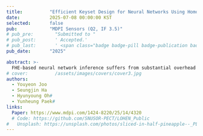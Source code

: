 ```yaml
---
title:          "Efficient Keyset Design for Neural Networks Using Homomorphic Encryption"
date:           2025-07-08 00:00:00 KST
selected:       false
pub:            "MDPI Sensors (Q2, IF 3.5)"
# pub_pre:        "Submitted to "
# pub_post:       ' Accepted.'
# pub_last:       ' <span class="badge badge-pill badge-publication badge-success">Spotlight</span>'
pub_date:       "2025"

abstract: >-
  FHE-based neural network inference suffers from substantial overhead due to expensive primitive operations, such as ciphertext rotation and bootstrapping. We focus on optimizing the efficiency of these computations through keyset design. Specifically, we explore three aspects of the keyset design space (KDS) that influence both computational overhead and memory consumption.
# cover:          /assets/images/covers/cover3.jpg
authors:
  - Youyeon Joo
  - Seungjin Ha
  - Hyunyoung Oh#
  - Yunheung Paek#
links:
  Paper: https://www.mdpi.com/1424-8220/25/14/4320
  # Code: https://github.com/SNUSOR-PECT/LOHEN_Public
#   Unsplash: https://unsplash.com/photos/sliced-in-half-pineapple--_PLJZmHZzk
---
```

